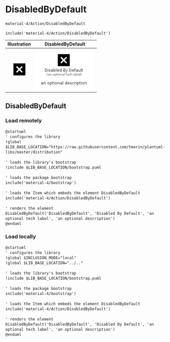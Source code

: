 # DisabledByDefault


```text
material-4/Action/DisabledByDefault
```

```text
include('material-4/Action/DisabledByDefault')
```



| Illustration | DisabledByDefault |
| :---: | :---: |
| ![illustration for Illustration](../../material-4/Action/DisabledByDefault.png) | ![illustration for DisabledByDefault](../../material-4/Action/DisabledByDefault.Local.png) |




## DisabledByDefault

### Load remotely
```plantuml
@startuml
' configures the library
!global $LIB_BASE_LOCATION="https://raw.githubusercontent.com/tmorin/plantuml-libs/master/distribution"

' loads the library's bootstrap
!include $LIB_BASE_LOCATION/bootstrap.puml

' loads the package bootstrap
include('material-4/bootstrap')

' loads the Item which embeds the element DisabledByDefault
include('material-4/Action/DisabledByDefault')

' renders the element
DisabledByDefault('DisabledByDefault', 'Disabled By Default', 'an optional tech label', 'an optional description')
@enduml
```

### Load locally
```plantuml
@startuml
' configures the library
!global $INCLUSION_MODE="local"
!global $LIB_BASE_LOCATION="../.."

' loads the library's bootstrap
!include $LIB_BASE_LOCATION/bootstrap.puml

' loads the package bootstrap
include('material-4/bootstrap')

' loads the Item which embeds the element DisabledByDefault
include('material-4/Action/DisabledByDefault')

' renders the element
DisabledByDefault('DisabledByDefault', 'Disabled By Default', 'an optional tech label', 'an optional description')
@enduml
```

